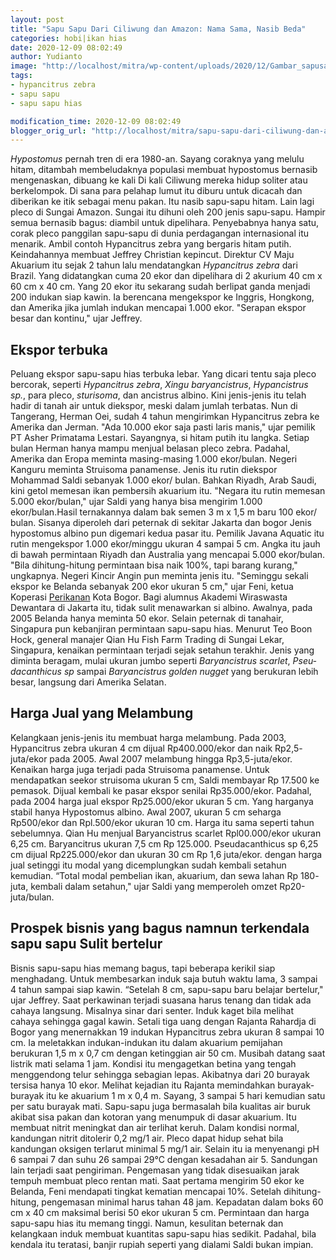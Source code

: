 ```yaml
---
layout: post
title: "Sapu Sapu Dari Ciliwung dan Amazon: Nama Sama, Nasib Beda"
categories: hobi|ikan hias
date: 2020-12-09 08:02:49
author: Yudianto
image: "http://localhost/mitra/wp-content/uploads/2020/12/Gambar_sapusapu1_1024x593.jpg"
tags:
- hypancitrus zebra
- sapu sapu
- sapu sapu hias

modification_time: 2020-12-09 08:02:49
blogger_orig_url: "http://localhost/mitra/sapu-sapu-dari-ciliwung-dan-amazon.html"
---
```


<i lang="la">Hypostomus</i> pernah tren di era 1980-an. Sayang coraknya yang melulu hitam, ditambah membeludaknya populasi membuat hypostomus bernasib mengenaskan, dibuang ke kali Di kali Ciliwung mereka hidup soliter atau berkelompok. Di sana para pelahap lumut itu diburu untuk dicacah dan diberikan ke itik sebagai menu pakan.
Itu nasib sapu-sapu hitam. Lain lagi pleco di Sungai Amazon. Sungai itu dihuni oleh 200 jenis sapu-sapu. Hampir semua bernasib bagus: diambil untuk dipelihara. Penyebabnya hanya satu, corak pleco panggilan sapu-sapu di dunia perdagangan internasional itu menarik. Ambil contoh Hypancitrus zebra yang bergaris hitam putih.
Keindahannya membuat Jeffrey Christian kepincut. Direktur CV Maju Akuarium itu sejak 2 tahun lalu mendatangkan <i lang="la">Hypancitrus zebra</i> dari Brazil. Yang didatangkan cuma 20 ekor dan dipelihara di 2 akurium 40 cm x 60 cm x 40 cm. Yang 20 ekor itu sekarang sudah berlipat ganda menjadi 200 indukan siap kawin. Ia berencana mengekspor ke Inggris, Hongkong, dan Amerika jika jumlah indukan mencapai 1.000 ekor. "Serapan ekspor besar dan kontinu," ujar Jeffrey.
<h2 id="Ekspor">Ekspor terbuka</h2>
Peluang ekspor sapu-sapu hias terbuka lebar. Yang dicari tentu saja pleco bercorak, seperti <i lang="la">Hypancitrus zebra</i>, <i lang="la">Xingu baryancistrus</i>, <i lang="la">Hypancistrus sp.</i>, para pleco, <i lang="la">sturisoma</i>, dan ancistrus albino. Kini jenis-jenis itu telah hadir di tanah air untuk diekspor, meski dalam jumlah terbatas.
Nun di Tangerang, Herman Oei, sudah 4 tahun mengirimkan Hypancitrus zebra ke Amerika dan Jerman. "Ada 10.000 ekor saja pasti laris manis," ujar pemilik PT Asher Primatama Lestari. Sayangnya, si hitam putih itu langka. Setiap bulan Herman hanya mampu menjual belasan pleco zebra. Padahal, Amerika dan Eropa meminta masing-masing 1.000 ekor/bulan.
Negeri Kanguru meminta Struisoma panamense. Jenis itu rutin diekspor Mohammad Saldi sebanyak 1.000 ekor/ bulan. Bahkan Riyadh, Arab Saudi, kini getol memesan ikan pembersih akuarium itu. "Negara itu rutin memesan 5.000 ekor/bulan," ujar Saldi yang hanya bisa mengirim 1.000 ekor/bulan.Hasil ternakannya dalam bak semen 3 m x 1,5 m baru 100 ekor/ bulan. Sisanya diperoleh dari peternak di sekitar Jakarta dan bogor
Jenis hypostomus albino pun digemari kedua pasar itu. Pemilik Javana Aquatic itu rutin mengekspor 1.000 ekor/minggu ukuran 4 sampai 5 cm. Angka itu jauh di bawah permintaan Riyadh dan Australia yang mencapai 5.000 ekor/bulan. "Bila dihitung-hitung permintaan bisa naik 100%, tapi barang kurang," ungkapnya.
Negeri Kincir Angin pun meminta jenis itu. "Seminggu sekali ekspor ke Belanda sebanyak 200 ekor ukuran 5 cm," ujar Feni, ketua Koperasi <a class="wpil_keyword_link " href="http://127.0.0.1/mitra/perikanan"  title="Perikanan" data-wpil-keyword-link="linked">Perikanan</a> Kota Bogor. Bagi alumnus Akademi Wiraswasta Dewantara di Jakarta itu, tidak sulit menawarkan si albino. Awalnya, pada 2005 Belanda hanya meminta 50 ekor.
Selain peternak di tanahair, Singapura pun kebanjiran permintaan sapu-sapu hias. Menurut Teo Boon Hock, general manajer Qian Hu Fish Farm Trading di Sungai Lekar, Singapura, kenaikan permintaan terjadi sejak setahun terakhir. Jenis yang diminta beragam, mulai ukuran jumbo seperti <i lang="la">Baryancistrus scarlet</i>, <i lang="la">Pseudacanthicus sp</i> sampai <i lang="la">Baryancistrus golden nugget</i> yang berukuran lebih besar, langsung dari Amerika Selatan.
<h2 id="Harga">Harga Jual yang Melambung</h2>
Kelangkaan jenis-jenis itu membuat harga melambung. Pada 2003, Hypancitrus zebra ukuran 4 cm dijual Rp400.000/ekor dan naik Rp2,5- juta/ekor pada 2005. Awal 2007 melambung hingga Rp3,5-juta/ekor.
Kenaikan harga juga terjadi pada Struisoma panamense. Untuk mendapatkan seekor struisoma ukuran 5 cm, Saldi membayar Rp 17.500 ke pemasok. Dijual kembali ke pasar ekspor senilai Rp35.000/ekor. Padahal, pada 2004 harga jual ekspor Rp25.000/ekor ukuran 5 cm. Yang harganya stabil hanya Hypostomus albino.
Awal 2007, ukuran 5 cm seharga Rp500/ekor dan Rpl.500/ekor ukuran 10 cm. Harga itu sama seperti tahun sebelumnya. Qian Hu menjual Baryancistrus scarlet Rpl00.000/ekor ukuran 6,25 cm. Baryancitrus ukuran 7,5 cm Rp 125.000. Pseudacanthicus sp 6,25 cm dijual Rp225.000/ekor dan ukuran 30 cm Rp 1,6 juta/ekor.
dengan harga jual setinggi itu modal yang dicemplungkan sudah kembali setahun kemudian. “Total modal pembelian ikan, akuarium, dan sewa lahan Rp 180- juta, kembali dalam setahun," ujar Saldi yang memperoleh omzet Rp20-juta/bulan.
<h2 id="bertelur">Prospek bisnis yang bagus namnun terkendala sapu sapu Sulit bertelur</h2>
Bisnis sapu-sapu hias memang bagus, tapi beberapa kerikil siap menghadang. Untuk membesarkan induk saja butuh waktu lama, 3 sampai  4 tahun sampai siap kawin. “Setelah 8 cm, sapu-sapu baru belajar bertelur," ujar Jeffrey. Saat perkawinan terjadi suasana harus tenang dan tidak ada cahaya langsung. Misalnya sinar dari senter. Induk kaget bila melihat cahaya sehingga gagal kawin.
Setali tiga uang dengan Rajanta Rahardja di Bogor yang menernakkan 19 indukan Hypancitrus zebra ukuran 8 sampai 10 cm. Ia meletakkan indukan-indukan itu dalam akuarium pemijahan berukuran 1,5 m x 0,7 cm dengan ketinggian air 50 cm.
Musibah datang saat listrik mati selama 1 jam. Kondisi itu mengagetkan betina yang tengah menggendong telur sehingga sebagian lepas. Akibatnya dari 20 burayak tersisa hanya 10 ekor. Melihat kejadian itu Rajanta memindahkan burayak-burayak itu ke akuarium 1 m x 0,4 m. Sayang, 3 sampai 5 hari kemudian satu per satu burayak mati.
Sapu-sapu juga bermasalah bila kualitas air buruk akibat sisa pakan dan kotoran yang menumpuk di dasar akuarium. Itu membuat nitrit meningkat dan air terlihat keruh. Dalam kondisi normal, kandungan nitrit ditolerir 0,2 mg/1 air. Pleco dapat hidup sehat bila kandungan oksigen terlarut minimal 5 mg/1 air. Selain itu ia menyenangi pH 6 sampai 7 dan suhu 26 sampai 29°C dengan kesadahan air 5.
Sandungan lain terjadi saat pengiriman. Pengemasan yang tidak disesuaikan jarak tempuh membuat pleco rentan mati. Saat pertama mengirim 50 ekor ke Belanda, Feni mendapati tingkat kematian mencapai 10%. Setelah dihitung-hitung, pengemasan minimal harus tahan 48 jam. Kepadatan dalam boks 60 cm x 40 cm maksimal berisi 50 ekor ukuran 5 cm.
Permintaan dan harga sapu-sapu hias itu memang tinggi. Namun, kesulitan beternak dan kelangkaan induk membuat kuantitas sapu-sapu hias sedikit. Padahal, bila kendala itu teratasi, banjir rupiah seperti yang dialami Saldi bukan impian.

